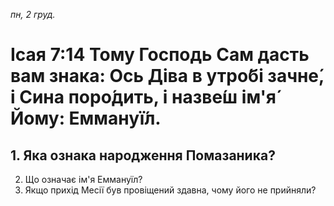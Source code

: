 
_пн, 2 груд._

# Ісая 7:14 Тому Господь Сам дасть вам знака: Ось Діва в утро́бі зачне́, і Сина поро́дить, і назве́ш ім'я́ Йому: Еммануї́л.

## 1. Яка ознака народження Помазаника?
2. Що означає ім'я Еммануїл? 
3. Якщо прихід Месії був провіщений здавна, чому його не прийняли?

